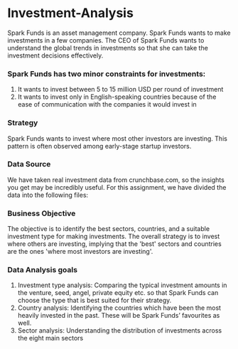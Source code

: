 # Investment-Analysis
Spark Funds is an asset management company. Spark Funds wants to make investments in a few companies. 
The CEO of Spark Funds wants to understand the global trends in investments so that she can take the investment decisions effectively.

### Spark Funds has two minor constraints for investments:

1. It wants to invest between 5 to 15 million USD per round of investment
2. It wants to invest only in English-speaking countries because of the ease of communication with the companies it would invest in

### Strategy
Spark Funds wants to invest where most other investors are investing. This pattern is often observed among early-stage startup investors.

### Data Source
We have taken real investment data from crunchbase.com, so the insights you get may be incredibly useful. For this assignment, we have divided the data into the following files:

### Business Objective
The objective is to identify the best sectors, countries, and a suitable investment type for making investments. 
The overall strategy is to invest where others are investing, implying that the 'best' sectors and countries are the ones 'where most investors are investing'.

### Data Analysis goals
1. Investment type analysis: Comparing the typical investment amounts in the venture, seed, angel, private equity etc. so that Spark Funds can choose the type that is best suited for their strategy.
2. Country analysis: Identifying the countries which have been the most heavily invested in the past. These will be Spark Funds’ favourites as well.
3. Sector analysis: Understanding the distribution of investments across the eight main sectors